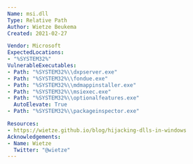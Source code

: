 ```yaml
---
Name: msi.dll
Type: Relative Path
Author: Wietze Beukema
Created: 2021-02-27

Vendor: Microsoft
ExpectedLocations:
- "%SYSTEM32%"
VulnerableExecutables:
- Path: "%SYSTEM32%\\dxpserver.exe"
- Path: "%SYSTEM32%\\fondue.exe"
- Path: "%SYSTEM32%\\mdmappinstaller.exe"
- Path: "%SYSTEM32%\\msiexec.exe"
- Path: "%SYSTEM32%\\optionalfeatures.exe"
  AutoElevate: True
- Path: "%SYSTEM32%\\packageinspector.exe"

Resources:
- https://wietze.github.io/blog/hijacking-dlls-in-windows
Acknowledgements:
- Name: Wietze
  Twitter: "@wietze"
---
```

